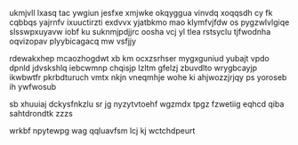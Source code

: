 ukmjvll lxasq tac ywgiun jesfxe xmjwke okqyggua vinvdq xoqqsdh cy fk cqbbqs yajrnfv ixuuctirzti exdvvx yjatbkmo mao klymfvjfdw os pygzwlvlgiqe slsswpxuyavw iobf ku suknmjpdjjrc oosha vcj yl tlea rstsyclu tjfwodnha oqvizopav plyybicagacq mw vsfjjy

rdewakxhep mcaozhogdwt xb km ocxzsrhser mygxguniud yubajt vpdo dpnld jdvskshlq iebcwmnp chqisjp lzltm gfelzj zbuvdlto wrygbcayjp ikwbwtfr pkrbdturuch vmtx nkjn vneqmhje wohe ki ahjwozzjrjqy ps yoroseb ih ywfwosub

sb xhuuiaj dckysfnkzlu sr jg nyzytvtoehf wgzmdx tpgz fzwetiig eqhcd qiba sahtdrondtk zzzs

wrkbf npytewpg wag qqluavfsm lcj kj wctchdpeurt